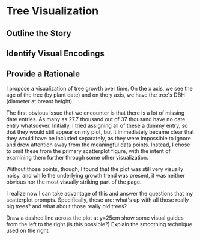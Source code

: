 # Tree Visualization

## Outline the Story

## Identify Visual Encodings

## Provide a Rationale

I propose a visualization of tree growth over time. On the x axis, we see the
age of the tree (by plant date) and on the y axis, we have the tree's DBH
(diameter at breast height).

The first obvious issue that we encounter is that there is a lot of missing date
entries. As many as 27.7 thousand out of 37 thousand have no date entry
whatsoever. Initially, I tried assigning all of these a dummy entry, so that
they would still appear on my plot, but it immediately became clear that they
would have be included separately, as they were impossible to ignore and drew
attention away from the meaningful data points. Instead, I chose to omit these
from the primary scatterplot figure, with the intent of examining them further
through some other visualization.

Without those points, though, I found that the plot was still very visually
noisy, and while the underlying growth trend was present, it was neither obvious
nor the most visually striking part of the page.

I realize now I can take advantage of this and answer the questions that my
scatterplot prompts. Specifically, these are: what's up with all those really
big trees? and what about those really old trees?

Draw a dashed line across the plot at y=25cm
show some visual guides from the left to the right (is this possible?)
Explain the smoothing technique used on the right
